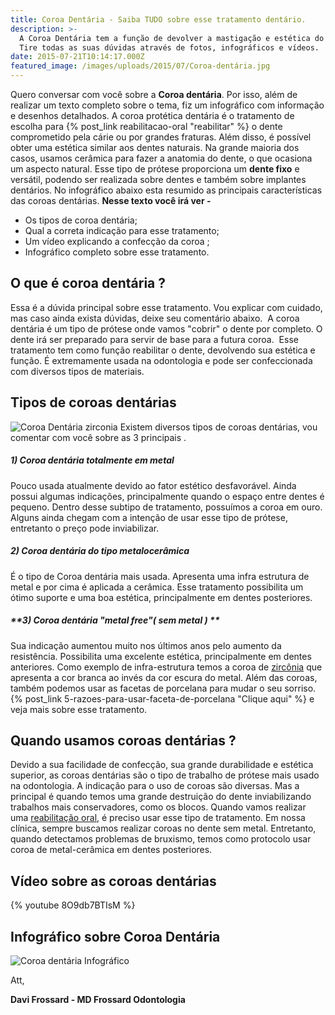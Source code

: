 ```yaml
---
title: Coroa Dentária - Saiba TUDO sobre esse tratamento dentário.
description: >-
  A Coroa Dentária tem a função de devolver a mastigação e estética do dente.
  Tire todas as suas dúvidas através de fotos, infográficos e vídeos.
date: 2015-07-21T10:14:17.000Z
featured_image: /images/uploads/2015/07/Coroa-dentária.jpg
---
```


Quero conversar com você sobre a **Coroa dentária**. Por isso, além de realizar um texto completo sobre o tema, fiz um infográfico com informação e desenhos detalhados. A coroa protética dentária é o tratamento de escolha para {% post_link reabilitacao-oral "reabilitar" %} o dente comprometido pela cárie ou por grandes fraturas. Além disso, é possível obter uma estética similar aos dentes naturais. Na grande maioria dos casos, usamos cerâmica para fazer a anatomia do dente, o que ocasiona um aspecto natural. Esse tipo de prótese proporciona um **dente fixo** e versátil, podendo ser realizada sobre dentes e também sobre implantes dentários. No infográfico abaixo esta resumido as principais características das coroas dentárias. **Nesse texto você irá ver -**

*   Os tipos de coroa dentária;
*   Qual a correta indicação para esse tratamento;
*   Um vídeo explicando a confecção da coroa ;
*   Infográfico completo sobre esse tratamento.

O que é coroa dentária ?
------------------------

Essa é a dúvida principal sobre esse tratamento. Vou explicar com cuidado, mas caso ainda exista dúvidas, deixe seu comentário abaixo.  A coroa dentária é um tipo de prótese onde vamos "cobrir" o dente por completo. O dente irá ser preparado para servir de base para a futura coroa.  Esse tratamento tem como função reabilitar o dente, devolvendo sua estética e função. É extremamente usada na odontologia e pode ser confeccionada com diversos tipos de materiais.

Tipos de coroas dentárias
-------------------------

![Coroa Dentária zirconia](/images/uploads/2013/07/Coroas-Ceramica.png) Existem diversos tipos de coroas dentárias, vou comentar com você sobre as 3 principais .

##### **1) Coroa dentária totalmente em metal**

Pouco usada atualmente devido ao fator estético desfavorável. Ainda possui algumas indicações, principalmente quando o espaço entre dentes é pequeno. Dentro desse subtipo de tratamento, possuímos a coroa em ouro. Alguns ainda chegam com a intenção de usar esse tipo de prótese, entretanto o preço pode inviabilizar.  

##### **2) Coroa dentária do tipo metalocerâmica**

É o tipo de Coroa dentária mais usada. Apresenta uma infra estrutura de metal e por cima é aplicada a cerâmica. Esse tratamento possibilita um ótimo suporte e uma boa estética, principalmente em dentes posteriores.  

##### **3) Coroa dentária "metal free"( sem metal ) **

Sua indicação aumentou muito nos últimos anos pelo aumento da resistência. Possibilita uma excelente estética, principalmente em dentes anteriores. Como exemplo de infra-estrutura temos a coroa de [zircônia](http://revista.aborj.org.br/index.php/rbo/article/viewFile/251/218) que apresenta a cor branca ao invés da cor escura do metal. Além das coroas, também podemos usar as facetas de porcelana para mudar o seu sorriso. {% post_link 5-razoes-para-usar-faceta-de-porcelana "Clique aqui" %} e veja mais sobre esse tratamento.

Quando usamos coroas dentárias ?
--------------------------------

Devido a sua facilidade de confecção, sua grande durabilidade e estética superior, as coroas dentárias são o tipo de trabalho de prótese mais usado na odontologia. A indicação para o uso de coroas são diversas. Mas a principal é quando temos uma grande destruição do dente inviabilizando trabalhos mais conservadores, como os blocos. Quando vamos realizar uma [reabilitação oral](/reabilitacao-oral/), é preciso usar esse tipo de tratamento. Em nossa clínica, sempre buscamos realizar coroas no dente sem metal. Entretanto, quando detectamos problemas de bruxismo, temos como protocolo usar coroa de metal-cerâmica em dentes posteriores.

Vídeo sobre as coroas dentárias
-------------------------------

{% youtube 8O9db7BTIsM %}

Infográfico sobre Coroa Dentária 
---------------------------------

![Coroa dentária Infográfico](/images/uploads/2015/07/Coroa-Dentária-.jpg)

Att,

**Davi Frossard - MD Frossard Odontologia**
